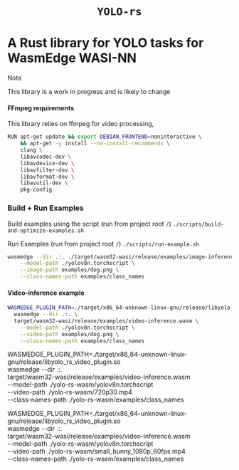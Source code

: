 <div align="center">
  <h1><code>YOLO-rs</code></h1>
  </p>
</div>

# A Rust library for YOLO tasks for WasmEdge WASI-NN

> [!NOTE]  
> This library is a work in progress and is likely to change


#### FFmpeg requirements
This library relies on ffmpeg for video processing, 

```bash
RUN apt-get update && export DEBIAN_FRONTEND=noninteractive \
    && apt-get -y install --no-install-recommends \
    clang \
    libavcodec-dev \
    libavdevice-dev \
    libavfilter-dev \
    libavformat-dev \
    libavutil-dev \
    pkg-config
```

### Build + Run Examples 

Build examples using the script (run from project root `/`)
`./scripts/build-and-optimize-examples.sh`

Run Examples (run from project root `/`)
`./scripts/run-example.sh`

```bash
wasmedge --dir .:. ./target/wasm32-wasi/release/examples/image-inference.wasm \
    --model-path ./yolov8n.torchscript \
    --image-path examples/dog.png \
    --class-names-path examples/class_names
```

#### Video-inference example
```bash
WASMEDGE_PLUGIN_PATH=./target/x86_64-unknown-linux-gnu/release/libyolo_rs_video_plugin.so \
  wasmedge --dir .:. \
  target/wasm32-wasi/release/examples/video-inference.wasm \
    --model-path ./yolov8n.torchscript \
    --video-path examples/dog.png \
    --class-names-path examples/class_names
```


WASMEDGE_PLUGIN_PATH=./target/x86_64-unknown-linux-gnu/release/libyolo_rs_video_plugin.so   \
wasmedge --dir .:. \
  target/wasm32-wasi/release/examples/video-inference.wasm \
  --model-path ./yolo-rs-wasm/yolov8n.torchscript \
  --video-path ./yolo-rs-wasm/720p30.mp4 \
  --class-names-path ./yolo-rs-wasm/examples/class_names


WASMEDGE_PLUGIN_PATH=./target/x86_64-unknown-linux-gnu/release/libyolo_rs_video_plugin.so   \
wasmedge --dir .:. \
  target/wasm32-wasi/release/examples/video-inference.wasm \
  --model-path ./yolo-rs-wasm/yolov8n.torchscript \
  --video-path ./yolo-rs-wasm/small_bunny_1080p_60fps.mp4 \
  --class-names-path ./yolo-rs-wasm/examples/class_names
  